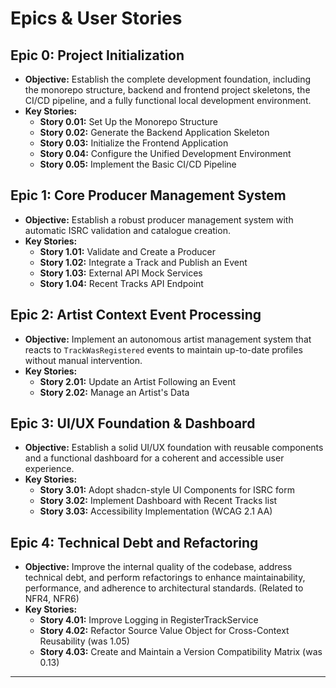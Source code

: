 # Epics & User Stories

## Epic 0: Project Initialization

* **Objective:** Establish the complete development foundation, including the monorepo structure, backend and frontend project skeletons, the CI/CD pipeline, and a fully functional local development environment.
* **Key Stories:**
    * **Story 0.01:** Set Up the Monorepo Structure
    * **Story 0.02:** Generate the Backend Application Skeleton
    * **Story 0.03:** Initialize the Frontend Application
    * **Story 0.04:** Configure the Unified Development Environment
    * **Story 0.05:** Implement the Basic CI/CD Pipeline

## Epic 1: Core Producer Management System

* **Objective:** Establish a robust producer management system with automatic ISRC validation and catalogue creation.
* **Key Stories:**
    * **Story 1.01:** Validate and Create a Producer
    * **Story 1.02:** Integrate a Track and Publish an Event
    * **Story 1.03:** External API Mock Services
    * **Story 1.04:** Recent Tracks API Endpoint

## Epic 2: Artist Context Event Processing

* **Objective:** Implement an autonomous artist management system that reacts to `TrackWasRegistered` events to maintain up-to-date profiles without manual intervention.
* **Key Stories:**
    * **Story 2.01:** Update an Artist Following an Event
    * **Story 2.02:** Manage an Artist's Data

## Epic 3: UI/UX Foundation & Dashboard

* **Objective:** Establish a solid UI/UX foundation with reusable components and a functional dashboard for a coherent and accessible user experience.
* **Key Stories:**
    * **Story 3.01:** Adopt shadcn-style UI Components for ISRC form
    * **Story 3.02:** Implement Dashboard with Recent Tracks list
    * **Story 3.03:** Accessibility Implementation (WCAG 2.1 AA)

## Epic 4: Technical Debt and Refactoring

* **Objective:** Improve the internal quality of the codebase, address technical debt, and perform refactorings to enhance maintainability, performance, and adherence to architectural standards. (Related to NFR4, NFR6)
* **Key Stories:**
    * **Story 4.01:** Improve Logging in RegisterTrackService
    * **Story 4.02:** Refactor Source Value Object for Cross-Context Reusability (was 1.05)
    * **Story 4.03:** Create and Maintain a Version Compatibility Matrix (was 0.13)

---
